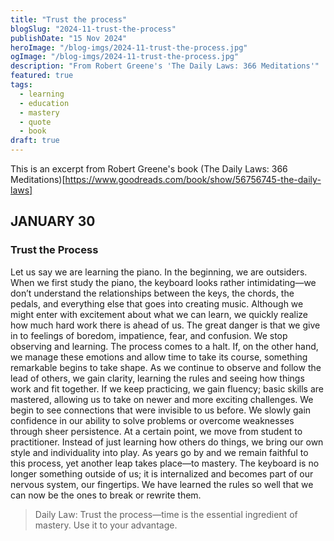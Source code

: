 ```yaml
---
title: "Trust the process"
blogSlug: "2024-11-trust-the-process"
publishDate: "15 Nov 2024"
heroImage: "/blog-imgs/2024-11-trust-the-process.jpg"
ogImage: "/blog-imgs/2024-11-trust-the-process.jpg"
description: "From Robert Greene's 'The Daily Laws: 366 Meditations'"
featured: true
tags:
  - learning
  - education
  - mastery
  - quote
  - book
draft: true
---
```


This is an excerpt from Robert Greene's book (The Daily Laws: 366 Meditations)[https://www.goodreads.com/book/show/56756745-the-daily-laws]

## JANUARY 30

### Trust the Process

Let us say we are learning the piano. In the beginning, we are outsiders. When we first study the piano, the keyboard looks rather intimidating—we don’t understand the relationships between the keys, the chords, the pedals, and everything else that goes into creating music. Although we might enter with excitement about what we can learn, we quickly realize how much hard work there is ahead of us. The great danger is that we give in to feelings of boredom, impatience, fear, and confusion. We stop observing and learning. The process comes to a halt. If, on the other hand, we manage these emotions and allow time to take its course, something remarkable begins to take shape. As we continue to observe and follow the lead of others, we gain clarity, learning the rules and seeing how things work and fit together. If we keep practicing, we gain fluency; basic skills are mastered, allowing us to take on newer and more exciting challenges. We begin to see connections that were invisible to us before. We slowly gain confidence in our ability to solve problems or overcome weaknesses through sheer persistence. At a certain point, we move from student to practitioner. Instead of just learning how others do things, we bring our own style and individuality into play. As years go by and we remain faithful to this process, yet another leap takes place—to mastery. The keyboard is no longer something outside of us; it is internalized and becomes part of our nervous system, our fingertips. We have learned the rules so well that we can now be the ones to break or rewrite them.

> Daily Law: Trust the process—time is the essential ingredient of mastery. Use it to your advantage.
